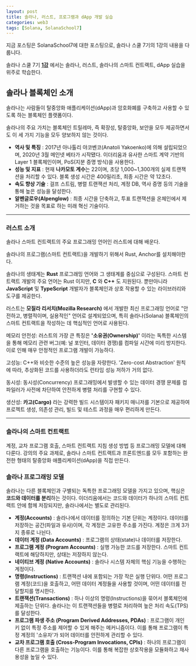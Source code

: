 ```yaml
---
layout: post
title: 솔라나, 러스트, 프로그램과 dApp 개발 실습
categories: web3
tags: [Solana, SolanaSchool7]
---
```

지금 포스팅은 SolanaSchool7에 대한 포스팅으로, 솔라나 스쿨 7기의 1강의 내용을 다룹니다.

솔라나 스쿨 7기 **[1강](http://www.youtube.com/watch?v=vrO6cjdPUOs)** 에서는 솔라나, 러스트, 솔라나의 스마트 컨트랙트, dApp 실습을 위주로 학습한다.

## 솔라나 블록체인 소개

솔라나는 사람들이 탈중앙화 애플리케이션(dApp)과 암호화폐를 구축하고 사용할 수 있도록 하는 블록체인 플랫폼이다.

솔라나의 주요 가치는 블록체인 트릴레마, 즉 확장성, 탈중앙화, 보안을 모두 제공하면서도 이 세 가지 기능을 모두 양보하지 않는 것이다.

* **역사 및 특징** : 2017년 아나톨리 야코벤코(Anatoli Yakoenko)에 의해 설립되었으며, 2020년 3월 메인넷 베타가 시작됐다. 이더리움과 유사한 스마트 계약 기반의 Layer 1 블록체인이며, PoS(지분 증명 방식)을 사용한다.
* **성능 및 지표** : 현재 **나카모토 계수**는 22이며, 초당 1,000~1,300개의 실제 트랜잭션을 처리할 수 있다. 블록 생성 시간은 400밀리초, 최종 시간은 약 12초다.
* **속도 향상 기술** : 걸프 스트림, 병렬 트랜잭션 처리, 계정 DB, 역사 증명 등의 기술을 통해 높은 성능을 달성한다.
* **알펜글로우(Alpenglow)** : 최종 시간을 단축하고, 투표 트랜잭션을 온체인에서 제거하는 것을 목표로 하는 미래 혁신 기술이다.

---

### 러스트 소개

솔라나 스마트 컨트랙트의 주요 프로그래밍 언어인 러스트에 대해 배운다.

솔라나의 프로그램(스마트 컨트랙트)을 개발하기 위해서 Rust, Anchor를 설치해야한다.

솔라나의 생태계는 **Rust** 프로그래밍 언어와 그 생태계를 중심으로 구성된다. 스마트 컨트랙트 개발의 주요 언어는 Rust 이지만, **C** 와 **C++** 도 지원된다. 뿐만아니라 **JavaScript** 및 **TypeScript** 개발자가 블록체인과 상호 작용할 수 있는 라이브러리와 도구를 제공한다.

러스트는 **모질라 리서치(Mozilla Research)** 에서 개발한 최신 프로그래밍 언어로 "안전하고, 병렬적이며, 실용적인" 언어로 설계되었으며, 특히 솔라나(Solana) 블록체인의 스마트 컨트랙트을 작성하는 데 핵심적인 언어로 사용된다.

메모리 안전성: 러스트의 가장 큰 특징은 **'소유권(Ownership)'** 이라는 독특한 시스템을 통해 메모리 관련 버그(예: 널 포인터, 데이터 경쟁)를 컴파일 시간에 미리 방지한다. 이로 인해 매우 안정적인 프로그램 개발이 가능하다.

고성능: C++와 비슷한 수준의 높은 성능을 자랑한다. 'Zero-cost Abstraction' 원칙에 따라, 추상화된 코드를 사용하더라도 런타임 성능 저하가 거의 없다.

동시성: 동시성(Concurrency) 프로그래밍에서 발생할 수 있는 데이터 경쟁 문제를 컴파일러가 사전에 차단하여 안전하게 병렬 처리를 구현할 수 있다.

생산성: **카고(Cargo)** 라는 강력한 빌드 시스템이자 패키지 매니저를 기본으로 제공하여 프로젝트 생성, 의존성 관리, 빌드 및 테스트 과정을 매우 편리하게 만든다.

---

### 솔라나의 스마트 컨트랙트

계정, 교차 프로그램 호출, 스마트 컨트랙트 지침 생성 방법 등 프로그래밍 모델에 대해 다룬다. 강의의 주요 과제로, 솔라나 스마트 컨트랙트과 프론트엔드를 모두 포함하는 완전한 형태의 탈중앙화 애플리케이션(dApp)을 직접 만든다.

### **솔라나 프로그래밍 모델**

솔라나는 다른 블록체인과 구별되는 독특한 프로그래밍 모델을 가지고 있으며, 핵심은 **코드와 데이터를 분리**하는 것이다. 이더리움에서는 코드와 데이터가 하나의 스마트 컨트랙트 안에 함께 저장되지만, 솔라나에서는 별도로 관리된다.

* **계정(Accounts)** : 솔라나에서 데이터를 정의하는 기본 단위는 계정이다. 데이터를 저장하는 공간(파일과 유사)이며, 각 계정은 고유한 주소를 가진다. 계정은 크게 3가지 종류로 나뉜다.
* **데이터 계정 (Data Accounts)** : 프로그램의 상태(state)나 데이터를 저장한다.
* **프로그램 계정 (Program Accounts)** : 실행 가능한 코드를 저장한다. 스마트 컨트랙트에 해당하지만, 상태는 저장하지 않는다.
* **네이티브 계정 (Native Accounts)** : 솔라나 시스템 자체의 핵심 기능을 수행하는 계정이다.
* **명령(Instructions)** : 트랜잭션 내에 포함되는 가장 작은 실행 단위다. 어떤 프로그램 계정(코드)을 호출하고, 어떤 데이터 계정들을 사용할 것이며, 어떤 데이터를 전달할지를 명시한다.
* **트랜잭션(Transactions)** : 하나 이상의 명령(Instructions)을 묶어서 블록체인에 제출하는 단위다. 솔라나는 이 트랜잭션들을 병렬로 처리하여 높은 처리 속도(TPS)를 달성한다.
* **프로그램 파생 주소 (Program Derived Addresses, PDAs)** : 프로그램이 개인 키 없이 특정 주소를 제어할 수 있게 해주는 메커니즘이다. 이를 통해 프로그램이 특정 계정의 '소유자'가 되어 데이터를 안전하게 관리할 수 있다.
* **교차 프로그램 호출 (Cross-Program Invocations, CPIs)** : 하나의 프로그램이 다른 프로그램을 호출하는 기능이다. 이를 통해 복잡한 상호작용을 모듈화하고 재사용성을 높일 수 있다.

